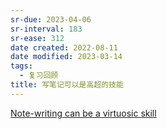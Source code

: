 ```yaml
---
sr-due: 2023-04-06
sr-interval: 183
sr-ease: 312
date created: 2022-08-11
date modified: 2023-03-14
tags:
  - 复习回顾
title: 写笔记可以是高超的技能
---
```


[Note-writing can be a virtuosic skill](https://notes.andymatuschak.org/z4erJ1AQZ28DEMUv3p7AfGNqooWp8pLUVFnQ8)
